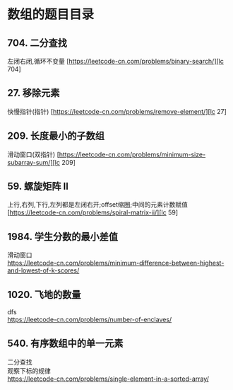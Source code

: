 # 数组的题目目录

## 704. 二分查找

左闭右闭,循环不变量
[https://leetcode-cn.com/problems/binary-search/][lc 704]

## 27. 移除元素

快慢指针(指针)
[https://leetcode-cn.com/problems/remove-element/][lc 27]

## 209. 长度最小的子数组

滑动窗口(双指针)
[https://leetcode-cn.com/problems/minimum-size-subarray-sum/][lc 209]

## 59. 螺旋矩阵 II

上行,右列,下行,左列都是左闭右开;offset缩圈;中间的元素计数赋值
[https://leetcode-cn.com/problems/spiral-matrix-ii/][lc 59]

## 1984. 学生分数的最小差值

滑动窗口  
https://leetcode-cn.com/problems/minimum-difference-between-highest-and-lowest-of-k-scores/

## 1020. 飞地的数量

dfs  
https://leetcode-cn.com/problems/number-of-enclaves/

## 540. 有序数组中的单一元素

二分查找  
观察下标的规律  
https://leetcode-cn.com/problems/single-element-in-a-sorted-array/